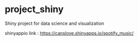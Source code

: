 # project_shiny
Shiny project for data science and visualization

shinyappio link : https://canslove.shinyapps.io/spotify_music/
